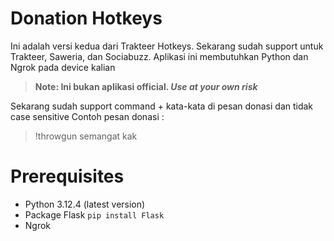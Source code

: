 # Donation Hotkeys

Ini adalah versi kedua dari Trakteer Hotkeys. Sekarang sudah support untuk Trakteer, Saweria, dan Sociabuzz.
Aplikasi ini membutuhkan Python dan Ngrok pada device kalian

> **Note: Ini bukan aplikasi official. *Use at your own risk***

Sekarang sudah support command + kata-kata di pesan donasi dan tidak case sensitive
Contoh pesan donasi :
> !throwgun semangat kak


# Prerequisites

- Python 3.12.4 (latest version)
- Package Flask
`pip install Flask`
- Ngrok